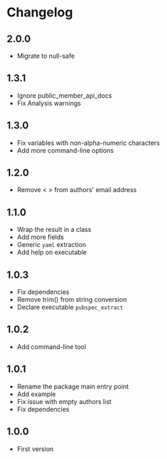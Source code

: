 # Changelog

## 2.0.0

- Migrate to null-safe

## 1.3.1

- Ignore public_member_api_docs
- Fix Analysis warnings

## 1.3.0

- Fix variables with non-alpha-numeric characters
- Add more command-line options

## 1.2.0

- Remove < > from authors' email address

## 1.1.0

- Wrap the result in a class
- Add more fields
- Generic `yaml` extraction
- Add help on executable

## 1.0.3

- Fix dependencies
- Remove trim() from string conversion
- Declare executable `pubspec_extract`

## 1.0.2

- Add command-line tool

## 1.0.1

- Rename the package main entry point
- Add example
- Fix issue with empty authors list
- Fix dependencies

## 1.0.0

- First version
